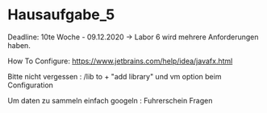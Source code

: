 # Hausaufgabe_5
Deadline: 10te Woche - 09.12.2020 -> Labor 6 wird mehrere Anforderungen haben.

How To Configure: https://www.jetbrains.com/help/idea/javafx.html

Bitte nicht vergessen : /lib to + "add library" und vm option beim Configuration

Um daten zu sammeln einfach googeln : Fuhrerschein Fragen
